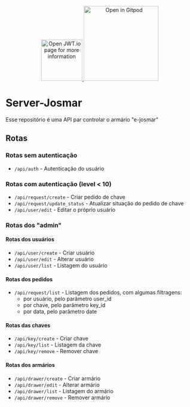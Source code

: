 <p align="center">
    <a href="https://jwt.io">
        <img
            src="https://jwt.io/img/logo-asset.svg"
            alt="Open JWT.io page for more information"
            style="width: 110px">
    </a>
    <a href="https://gitpod.io/#https://github.com/mocno/server-josmar">
        <img
            src="https://gitpod.io/button/open-in-gitpod.svg"
            alt="Open in Gitpod"
            style="width: 200px">
    </a>
</p>

# Server-Josmar
Esse repositório é uma API par controlar o armário "e-josmar"

## Rotas
### Rotas sem autenticação
- `/api/auth` - Autenticação do usuário
### Rotas com autenticação (level < 10)
- `/api/request/create` - Criar pedido de chave
- `/api/request/update_status` - Atualizar situação do pedido de chave
- `/api/user/edit` - Editar o próprio usuário
### Rotas dos "admin"
#### Rotas dos usuários
- `/api/user/create` - Criar usuário
- `/api/user/edit` - Alterar usuário
- `/api/user/list` - Listagem do usuário

#### Rotas dos pedidos
- `/api/request/list` - Listagem dos pedidos, com algumas filtragens:
    - por usuário, pelo parâmetro user_id
    - por chave, pelo parâmetro key_id
    - por data, pelo parâmetro date
#### Rotas das chaves
- `/api/key/create` - Criar chave
- `/api/key/list` - Listagem da chave
- `/api/key/remove` - Remover chave

#### Rotas dos armários
- `/api/drawer/create` - Criar armário
- `/api/drawer/edit` - Alterar armário
- `/api/drawer/list` - Listagem do armário
- `/api/drawer/remove` - Remover armário
